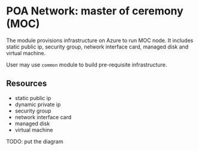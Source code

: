 # POA Network: master of ceremony (MOC)

The module provisions infrastructure on Azure to run MOC node. It includes static public ip, security group, network interface card, managed disk and virtual machine.

User may use `common` module to build pre-requisite infrastructure.

## Resources

- static public ip
- dynamic private ip
- security group
- network interface card
- managed disk
- virtual machine

TODO: put the diagram
